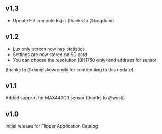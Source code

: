 ## v1.3

* Update EV compute logic (thanks to @bogdumi)

## v1.2

* Lux only screen now has statistics
* Settings are now stored on SD card
* You can choose the resolution (BH1750 only) and address for sensor

(thanks to @danielskowronski for contributing to this update)

## v1.1

Added support for MAX44009 sensor (thanks to @wosk)

## v1.0

Initial release for Flipper Application Catalog
